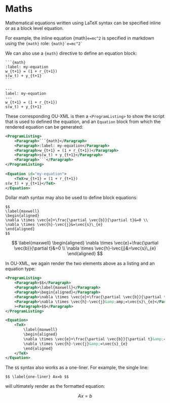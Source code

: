 # Maths

Mathematical equations written using LaTeX syntax can be specified inline or as a block level equation.

For example, the inline equation {math}`e=mc^2` is specified in markdown using the `{math}` role: `` {math}`e=mc^2` ``

We can also use a `{math}` directive to define an equation block:

````text
```{math}
:label: my-equation
w_{t+1} = (1 + r_{t+1})
s(w_t) + y_{t+1}
```
````

```{math}
---
label: my-equation
---
w_{t+1} = (1 + r_{t+1})
s(w_t) + y_{t+1}
```

These corresponding OU-XML is then a `<ProgramListing>` to show the script that is used to defined the equation, and an `Equation` block from which the rendered equation can be generated:

````xml
<ProgramListing>
    <Paragraph>```{math}</Paragraph>
    <Paragraph>:label: my-equation</Paragraph>
    <Paragraph>w_{t+1} = (1 + r_{t+1})</Paragraph>
    <Paragraph>s(w_t) + y_{t+1}</Paragraph>
    <Paragraph>```</Paragraph>
</ProgramListing>
        
<Equation id="my-equation">
    <TeX>w_{t+1} = (1 + r_{t+1})
s(w_t) + y_{t+1}</TeX>
</Equation>
````

Dollar math syntax may also be used to define block equations:

```text
$$
\label{maxwell}
\begin{aligned}
\nabla \times \vec{e}+\frac{\partial \vec{b}}{\partial t}&=0 \\
\nabla \times \vec{h}-\vec{j}&=\vec{s}\_{e}
\end{aligned}
$$
```

$$
\label{maxwell}
\begin{aligned}
\nabla \times \vec{e}+\frac{\partial \vec{b}}{\partial t}&=0 \\
\nabla \times \vec{h}-\vec{j}&=\vec{s}\_{e}
\end{aligned}
$$

In OU-XML, we again render the two elements above as a listing and an equation type:

```xml
<ProgramListing>
    <Paragraph>$$</Paragraph>
    <Paragraph>\label{maxwell}</Paragraph>
    <Paragraph>\begin{aligned}</Paragraph>
    <Paragraph>\nabla \times \vec{e}+\frac{\partial \vec{b}}{\partial t}&amp;amp;=0 \\</Paragraph>
    <Paragraph>\nabla \times \vec{h}-\vec{j}&amp;amp;=\vec{s}\_{e}</Paragraph><Paragraph>\end{aligned}</Paragraph
    ><Paragraph>$$</Paragraph>
</ProgramListing>

<Equation>
    <TeX>
        \label{maxwell}
        \begin{aligned}
        \nabla \times \vec{e}+\frac{\partial \vec{b}}{\partial t}&amp;=0 \
        \nabla \times \vec{h}-\vec{j}&amp;=\vec{s}_{e}
        \end{aligned}
    </TeX>
</Equation>
```

The `$$` syntax also works as a one-liner. For example, the single line:

`$$ \label{one-liner} Ax=b $$`

will ultimately render as the formatted equation:

$$ \label{one-liner} Ax=b $$
